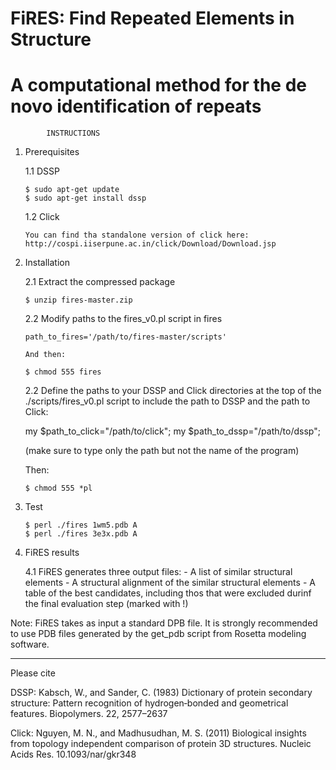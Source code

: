 #               FiRES: Find Repeated Elements in Structure              #
#   A computational method for the de novo identification of repeats    #


            INSTRUCTIONS

1) Prerequisites

   1.1 DSSP

       $ sudo apt-get update
       $ sudo apt-get install dssp

   1.2 Click

       You can find tha standalone version of click here:
       http://cospi.iiserpune.ac.in/click/Download/Download.jsp


2) Installation

   2.1 Extract the compressed package
      
       $ unzip fires-master.zip

   2.2 Modify paths to the fires_v0.pl script in fires

       path_to_fires='/path/to/fires-master/scripts'

       And then:

       $ chmod 555 fires

   2.2 Define the paths to your DSSP and Click directories at 
   the top of the ./scripts/fires_v0.pl script to include the path to DSSP 
   and the path to Click:
   
   	my $path_to_click="/path/to/click";
   	my $path_to_dssp="/path/to/dssp";

   (make sure to type only the path but not the name of the program)
   
   Then:
   
       $ chmod 555 *pl

   
3) Test

       $ perl ./fires 1wm5.pdb A
       $ perl ./fires 3e3x.pdb A

4) FiRES results

   4.1 FiRES generates three output files:
       - A list of similar structural elements 
       - A structural alignment of the similar structural elements
       - A table of the best candidates, including thos that were 
	 excluded durinf the final evaluation step (marked with !)

Note: FiRES takes as input a standard DPB file. It is strongly recommended to use
      PDB files generated by the get_pdb script from Rosetta modeling software.

______________________________________________________
Please cite

DSSP:
Kabsch, W., and Sander, C. (1983) Dictionary of protein secondary structure: Pattern
recognition of hydrogen‐bonded and geometrical features. Biopolymers. 22, 2577–2637

Click:
Nguyen, M. N., and Madhusudhan, M. S. (2011) Biological insights from topology
independent comparison of protein 3D structures. Nucleic Acids Res. 10.1093/nar/gkr348

